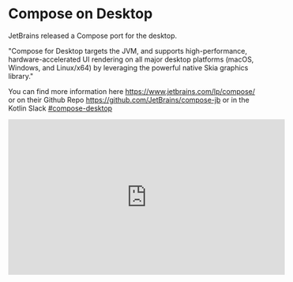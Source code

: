 # Compose on Desktop
JetBrains released a Compose port for the desktop.

"Compose for Desktop targets the JVM, and supports high-performance, hardware-accelerated UI rendering on all major desktop platforms (macOS, Windows, and Linux/x64) by leveraging the powerful native Skia graphics library."

You can find more information here https://www.jetbrains.com/lp/compose/ or on their Github Repo https://github.com/JetBrains/compose-jb or in the Kotlin Slack  [#compose-desktop](https://kotlinlang.slack.com/archives/C01D6HTPATV)

<iframe width="560" height="315" src="https://www.youtube-nocookie.com/embed/JKjN5mmnSX0" title="YouTube video player" frameborder="0" allow="accelerometer; autoplay; clipboard-write; encrypted-media; gyroscope; picture-in-picture" allowfullscreen></iframe>